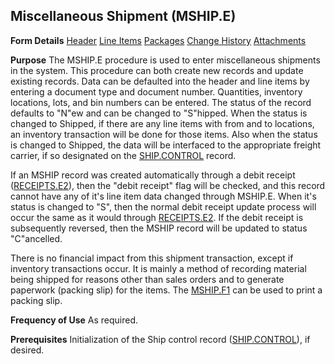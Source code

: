 ## Miscellaneous Shipment (MSHIP.E)
<PageHeader />

**Form Details**
[Header](../MSHIP-E-1/README.md)
[Line Items](../MSHIP-E-2/README.md)
[Packages](../MSHIP-E-3/README.md)
[Change History](../MSHIP-E-4/README.md)
[Attachments](../MSHIP-E-5/README.md)

**Purpose**
The MSHIP.E procedure is used to enter miscellaneous shipments in the system.
This procedure can both create new records and update existing records. Data
can be defaulted into the header and line items by entering a document type
and document number. Quantities, inventory locations, lots, and bin numbers
can be entered. The status of the record defaults to "N"ew and can be changed
to "S"hipped. When the status is changed to Shipped, if there are any line
items with from and to locations, an inventory transaction will be done for
those items. Also when the status is changed to Shipped, the data will be
interfaced to the appropriate freight carrier, if so designated on the
[SHIP.CONTROL](../SHIP-CONTROL/README.md) record.

If an MSHIP record was created automatically through a debit receipt
([RECEIPTS.E2](../RECEIPTS-E2/README.md)), then the "debit receipt" flag will be
checked, and this record cannot have any of it's line item data changed
through MSHIP.E. When it's status is changed to "S", then the normal debit
receipt update process will occur the same as it would through
[RECEIPTS.E2](../RECEIPTS-E2/README.md). If the debit receipt is subsequently reversed,
then the MSHIP record will be updated to status "C"ancelled.

There is no financial impact from this shipment transaction, except if
inventory transactions occur. It is mainly a method of recording material
being shipped for reasons other than sales orders and to generate paperwork
(packing slip) for the items. The [MSHIP.F1](../MSHIP-F1/README.md) can be used to
print a packing slip.

**Frequency of Use**
As required.

**Prerequisites**
Initialization of the Ship control record ([SHIP.CONTROL](../SHIP-CONTROL/README.md)),
if desired.

<badge text= "Version 8.10.57 " vertical="middle" />

<PageFooter />
